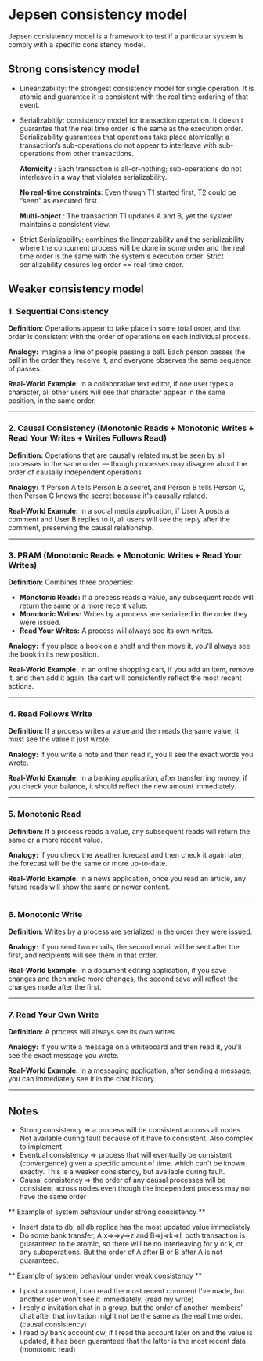 # Jepsen consistency model

Jepsen consistency model is a framework to test if a particular system is comply with a specific consistency model. 

## Strong consistency model
- Linearizability: the strongest consistency model for single operation. It is atomic
  and guarantee it is consistent with the real time ordering of that event.
- Serializabitily: consistency model for transaction operation. It doesn't guarantee that the real time order is the same as the execution order. Serializability guarantees that operations take place atomically: a transaction’s sub-operations do not appear to interleave with sub-operations from other transactions.

    **Atomicity** : Each transaction is all-or-nothing; sub-operations do not interleave in a way that violates serializability.

    **No real-time constraints**: Even though T1 started first, T2 could be “seen” as executed first.

    **Multi-object** : The transaction T1 updates A and B, yet the system maintains a consistent view.

- Strict Serializability: combines the linearizability and the serializability where 
  the concurrent process will be done in some order and the real time order is the same 
  with the system's execution order. Strict serializability ensures log order == real-time order.

## Weaker consistency model
### 1. **Sequential Consistency**

**Definition:** Operations appear to take place in some total order, and that order is consistent with the order of operations on each individual process.

**Analogy:** Imagine a line of people passing a ball. Each person passes the ball in the order they receive it, and everyone observes the same sequence of passes.

**Real-World Example:** In a collaborative text editor, if one user types a character, all other users will see that character appear in the same position, in the same order.

---

### 2. **Causal Consistency (Monotonic Reads + Monotonic Writes + Read Your Writes + Writes Follows Read)**

**Definition:** Operations that are causally related must be seen by all processes in the same order — though processes may disagree about the order of causally independent operations

**Analogy:** If Person A tells Person B a secret, and Person B tells Person C, then Person C knows the secret because it's causally related.

**Real-World Example:** In a social media application, if User A posts a comment and User B replies to it, all users will see the reply after the comment, preserving the causal relationship.

---

### 3. **PRAM (Monotonic Reads + Monotonic Writes + Read Your Writes)**

**Definition:** Combines three properties:

* **Monotonic Reads:** If a process reads a value, any subsequent reads will return the same or a more recent value.
* **Monotonic Writes:** Writes by a process are serialized in the order they were issued.
* **Read Your Writes:** A process will always see its own writes.

**Analogy:** If you place a book on a shelf and then move it, you'll always see the book in its new position.

**Real-World Example:** In an online shopping cart, if you add an item, remove it, and then add it again, the cart will consistently reflect the most recent actions.

---

### 4. **Read Follows Write**

**Definition:** If a process writes a value and then reads the same value, it must see the value it just wrote.

**Analogy:** If you write a note and then read it, you'll see the exact words you wrote.

**Real-World Example:** In a banking application, after transferring money, if you check your balance, it should reflect the new amount immediately.

---

### 5. **Monotonic Read**

**Definition:** If a process reads a value, any subsequent reads will return the same or a more recent value.

**Analogy:** If you check the weather forecast and then check it again later, the forecast will be the same or more up-to-date.

**Real-World Example:** In a news application, once you read an article, any future reads will show the same or newer content.

---

### 6. **Monotonic Write**

**Definition:** Writes by a process are serialized in the order they were issued.

**Analogy:** If you send two emails, the second email will be sent after the first, and recipients will see them in that order.

**Real-World Example:** In a document editing application, if you save changes and then make more changes, the second save will reflect the changes made after the first.

---

### 7. **Read Your Own Write**

**Definition:** A process will always see its own writes.

**Analogy:** If you write a message on a whiteboard and then read it, you'll see the exact message you wrote.

**Real-World Example:** In a messaging application, after sending a message, you can immediately see it in the chat history.

---

## Notes
- Strong consistency => a process will be consistent accross all nodes. Not available during fault because of it have to consistent. Also complex to implement. 
- Eventual consistency => process that will eventually be consistent (convergence) given a specific amount of time, which can't be known exactly. This is a weaker consistency, but available during fault. 
- Causal consistency => the order of any causal processes will be consistent across nodes even though the independent process may not have the same order

** Example of system behaviour under strong consistency **
- Insert data to db, all db replica has the most updated value immediately
- Do some bank transfer, A:x=>=>y=>z and B=>j=>k=>l, both transaction is guaranteed to be atomic, so there will be no interleaving for y or k, or any suboperations. But the order of A after B or B after
A is not guaranteed.

** Example of system behaviour under weak consistency **
- I post a comment, I can read the most recent comment I've made, but another user won't see it immediately. (read my write)
- I reply a invitation chat in a group, but the order of another members' chat after that invitation might not be the same as the real time order. (causal consistency)
- I read by bank account ow, if I read the account later on and the value is updated, it has been guaranteed that the latter is the most recent data (monotonic read) 